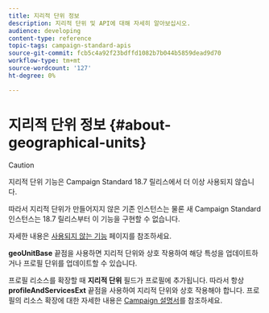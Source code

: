```yaml
---
title: 지리적 단위 정보
description: 지리적 단위 및 API에 대해 자세히 알아보십시오.
audience: developing
content-type: reference
topic-tags: campaign-standard-apis
source-git-commit: fcb5c4a92f23bdffd1082b7b044b5859dead9d70
workflow-type: tm+mt
source-wordcount: '127'
ht-degree: 0%

---
```



# 지리적 단위 정보 {#about-geographical-units}

>[!CAUTION]
>
>지리적 단위 기능은 Campaign Standard 18.7 릴리스에서 더 이상 사용되지 않습니다.
>
>따라서 지리적 단위가 만들어지지 않은 기존 인스턴스는 물론 새 Campaign Standard 인스턴스는 18.7 릴리스부터 이 기능을 구현할 수 없습니다.
>
>자세한 내용은 <a href="https://experienceleague.adobe.com/docs/campaign-standard/using/release-notes/deprecated-features.html?lang=ko#release-notes">사용되지 않는 기능</a> 페이지를 참조하세요.

**geoUnitBase** 끝점을 사용하면 지리적 단위와 상호 작용하여 해당 특성을 업데이트하거나 프로필 단위를 업데이트할 수 있습니다.

프로필 리소스를 확장할 때 **지리적 단위** 필드가 프로필에 추가됩니다. 따라서 항상 **profileAndServicesExt** 끝점을 사용하여 지리적 단위와 상호 작용해야 합니다. 프로필의 리소스 확장에 대한 자세한 내용은 [Campaign 설명서](https://helpx.adobe.com/campaign/standard/administration/using/organizational-units.html#partitioning-profiles)를 참조하세요.
